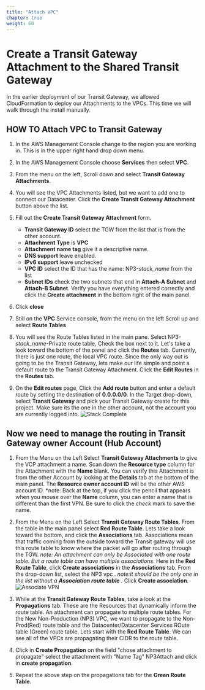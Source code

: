 ```yaml
---
title: "Attach VPC"
chapter: true
weight: 60
---
```


# Create a Transit Gateway Attachment to the Shared Transit Gateway

In the earlier deployment of our Transit Gateway, we allowed CloudFormation to deploy our Attachments to the VPCs. This time we will walk through the install manually.

## HOW TO Attach VPC to Transit Gateway

1. In the AWS Management Console change to the region you are working in. This is in the upper right hand drop down menu.

1. In the AWS Management Console choose **Services** then select **VPC**.

1. From the menu on the left, Scroll down and select **Transit Gateway Attachments**.

1. You will see the VPC Attachments listed, but we want to add one to connect our Datacenter. Click the **Create Transit Gateway Attachment** button above the list.

1. Fill out the **Create Transit Gateway Attachment** form.

   - **Transit Gateway ID** select the TGW from the list that is from the other account.
   - **Attachment Type** is **VPC**
   - **Attachment name tag** give it a descriptive name.
   - **DNS support** leave enabled.
   - **IPv6 support** leave unchecked
   - **VPC ID** select the ID that has the name: NP3-_stack_name_ from the list
   - **Subnet IDs** check the two subnets that end in **Attach-A Subnet** and **Attach-B Subnet**.
     Verify you have everything entered correctly and click the **Create attachment** in the bottom right of the main panel.

1. Click **close**

1. Still on the **VPC** Service console, from the menu on the left Scroll up and select **Route Tables**

1. You will see the Route Tables listed in the main pane. Select NP3-_stack_name_-Private route table, Check the box next to it. Let's take a look toward the bottom of the panel and click the **Routes** tab. Currently, there is just one route, the local VPC route. Since the only way out is going to be the Transit Gateway, lets make our life simple and point a default route to the Transit Gateway Attachment. Click the **Edit Routes** in the **Routes** tab.

1. On the **Edit routes** page, Click the **Add route** button and enter a default route by setting the destination of **0.0.0.0/0**. In the Target drop-down, select **Transit Gateway** and pick your Transit Gateway create for this project. Make sure its the one in the other account, not the account you are currently logged into.
   ![Stack Complete](../images/vpc-defaultroute.png)

## Now we need to manage the routing in Transit Gateway owner Account (Hub Account)

1. From the Menu on the Left Select **Transit Gateway Attachments** to give the VCP attachment a name. Scan down the **Resource type** column for the Attachment with the **Name** blank. You can verify this Attachment is from the other Account by looking at the **Details** tab at the bottom of the main panel. The **Resource owner account ID** will be the other AWS account ID. \*note: Back at the top, if you click the pencil that appears when you mouse over the **Name** column, you can enter a name that is different than the first VPN. Be sure to click the _check_ mark to save the name.

1. From the Menu on the Left Select **Transit Gateway Route Tables**. From the table in the main panel select **Red Route Table**. Lets take a look toward the bottom, and click the **Associations** tab. Associations mean that traffic coming from the outside toward the Transit gateway will use this route table to know where the packet will go after routing through the TGW. _note: An attachment can only be Associated with one route table. But a route table can have multiple associations_. Here in the **Red Route Table**, click **Create associations** in the **Associations** tab. From the drop-down list, select the NP3 vpc . _note:it should be the only one in the list without a **Association route table** ._ Click **Create association**.
   ![Associate VPN](../images/tgw-vpnassocationspending.png)

1. While at the **Transit Gateway Route Tables**, take a look at the **Propagations** tab. These are the Resources that dynamically inform the route table. An attachment can propagate to multiple route tables. For the New Non-Production (NP3) VPC, we want to propagate to the Non-Prod(Red) route table and the Datacenter/Datacenter Services ROute table (Green) route table. Lets start with the **Red Route Table**. We can see all of the VPCs are propagating their CIDR to the route table.

1. Click in **Create Propagation** on the field "chose attachment to propagate" select the attachment with "Name Tag" NP3Attach and click in **create propagation**.

1. Repeat the above step on the propagations tab for the **Green Route Table**.
